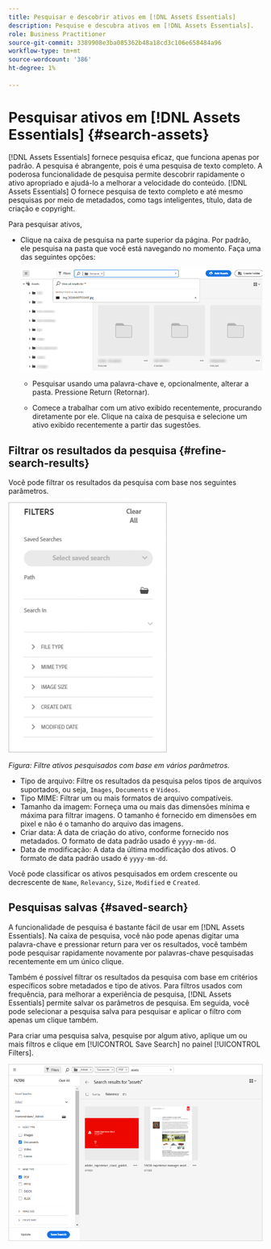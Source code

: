 ```yaml
---
title: Pesquisar e descobrir ativos em [!DNL Assets Essentials]
description: Pesquise e descubra ativos em [!DNL Assets Essentials].
role: Business Practitioner
source-git-commit: 3389908e3ba085362b48a18cd3c106e658484a96
workflow-type: tm+mt
source-wordcount: '386'
ht-degree: 1%

---
```



# Pesquisar ativos em [!DNL Assets Essentials] {#search-assets}

[!DNL Assets Essentials] fornece pesquisa eficaz, que funciona apenas por padrão. A pesquisa é abrangente, pois é uma pesquisa de texto completo. A poderosa funcionalidade de pesquisa permite descobrir rapidamente o ativo apropriado e ajudá-lo a melhorar a velocidade do conteúdo. [!DNL Assets Essentials] O fornece pesquisa de texto completo e até mesmo pesquisas por meio de metadados, como tags inteligentes, título, data de criação e copyright.

Para pesquisar ativos,

* Clique na caixa de pesquisa na parte superior da página. Por padrão, ele pesquisa na pasta que você está navegando no momento. Faça uma das seguintes opções:

   ![caixa de pesquisa](assets/search-box.png)

   * Pesquisar usando uma palavra-chave e, opcionalmente, alterar a pasta. Pressione Return (Retornar).

   * Comece a trabalhar com um ativo exibido recentemente, procurando diretamente por ele. Clique na caixa de pesquisa e selecione um ativo exibido recentemente a partir das sugestões.

## Filtrar os resultados da pesquisa {#refine-search-results}

Você pode filtrar os resultados da pesquisa com base nos seguintes parâmetros.

![Filtros de pesquisa](assets/filters1.png)

*Figura: Filtre ativos pesquisados com base em vários parâmetros.*

* Tipo de arquivo: Filtre os resultados da pesquisa pelos tipos de arquivos suportados, ou seja, `Images`, `Documents` e `Videos`.
* Tipo MIME: Filtrar um ou mais formatos de arquivo compatíveis. <!-- TBD:  [supported file formats](/help/supported-file-formats.md). -->
* Tamanho da imagem: Forneça uma ou mais das dimensões mínima e máxima para filtrar imagens. O tamanho é fornecido em dimensões em pixel e não é o tamanho do arquivo das imagens.
* Criar data: A data de criação do ativo, conforme fornecido nos metadados. O formato de data padrão usado é `yyyy-mm-dd`.
* Data de modificação: A data da última modificação dos ativos. O formato de data padrão usado é `yyyy-mm-dd`.

Você pode classificar os ativos pesquisados em ordem crescente ou decrescente de `Name`, `Relevancy`, `Size`, `Modified` e `Created`.

## Pesquisas salvas {#saved-search}

A funcionalidade de pesquisa é bastante fácil de usar em [!DNL Assets Essentials]. Na caixa de pesquisa, você não pode apenas digitar uma palavra-chave e pressionar return para ver os resultados, você também pode pesquisar rapidamente novamente por palavras-chave pesquisadas recentemente em um único clique.

Também é possível filtrar os resultados da pesquisa com base em critérios específicos sobre metadados e tipo de ativos. Para filtros usados com frequência, para melhorar a experiência de pesquisa, [!DNL Assets Essentials] permite salvar os parâmetros de pesquisa. Em seguida, você pode selecionar a pesquisa salva para pesquisar e aplicar o filtro com apenas um clique também.

Para criar uma pesquisa salva, pesquise por algum ativo, aplique um ou mais filtros e clique em [!UICONTROL Save Search] no painel [!UICONTROL Filters].

![Pesquisa salva do painel Filtros](assets/saved-search.png)

<!-- TBD: Search behavior. Full-text search. Ranking and rank boosts. Hidden assets.
Report poor UX that users can only save a filtered search and not a simple search.
.
Are other supported files fully indexed and support full-text search? Eg. audio/videos files can at best have metadata indexed.
Anything about ranking of assets displayed in search results?

What about temporarily hiding an asset (suspending search on it) from the search results? If an asset is undergoing review collaboration, should it be used by others? Should it be hidden in search?

When userA is searching and userB add an asset that matches search results, will the asset display in search as soon as userA refreshes the page? Assuming indexing is near real-time. May not be so for bulk uploads.
-->
